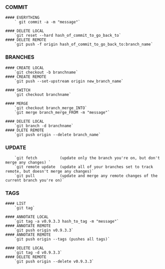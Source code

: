 ### COMMIT
	#### EVERYTHING
		` git commit -a -m "message"`
		
	#### DELETE LOCAL
		`git reset --hard hash_of_commit_to_go_back_to`
	#### DELETE REMOTE
		`git push -f origin hash_of_commit_to_go_back_to:branch_name`

### BRANCHES
	#### CREATE LOCAL
		`git checkout -b branchname`
	#### CREATE REMOTE
		`git push --set-upstream origin new_branch_name`
		
	#### SWITCH
		`git checkout branchname`
		
	#### MERGE
		`git checkout branch_merge_INTO`
		`git merge branch_merge_FROM -m "message"`
		
	#### DELETE LOCAL
		`git branch -d branchname`
	#### DLETE REMOTE
		`git push origin --delete branch_name`
	
### UPDATE
		`git fetch 			(update only the branch you're on, but don't merge any changes)	`
		`git remote update 	(update all of your branches set to track remote, but doesn't merge any changes)`
		`git pull			(update and merge any remote changes of the current branch you're on)`
	
### TAGS
	#### LIST
		`git tag`
	
	#### ANNOTATE LOCAL
		`git tag -a v0.9.3.3 hash_to_tag -m "message"`
	#### ANNOTATE REMOTE
		`git push origin v0.9.3.3`
	#### ANNOTATE REMOTE
		`git push origin --tags (pushes all tags)`
	
	#### DELETE LOCAL
		`git tag -d v0.9.3.3`
	#### DELETE REMOTE
		`git push origin --delete v0.9.3.3`
